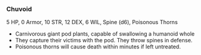 ### Chuvoid
5 HP, 0 Armor, 10 STR, 12 DEX, 6 WIL, Spine (d6), Poisonous Thorns
- Carnivorous giant pod plants, capable of swallowing a humanoid whole 
- They capture their victims with the pod. They throw spines in defense.
- Poisonous thorns will cause death within minutes if left untreated.

